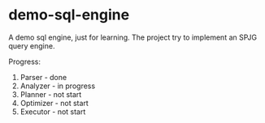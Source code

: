 # demo-sql-engine
A demo sql engine, just for learning. The project try to implement an SPJG query engine.

Progress:
1. Parser - done
2. Analyzer - in progress
3. Planner - not start
4. Optimizer - not start
5. Executor - not start

